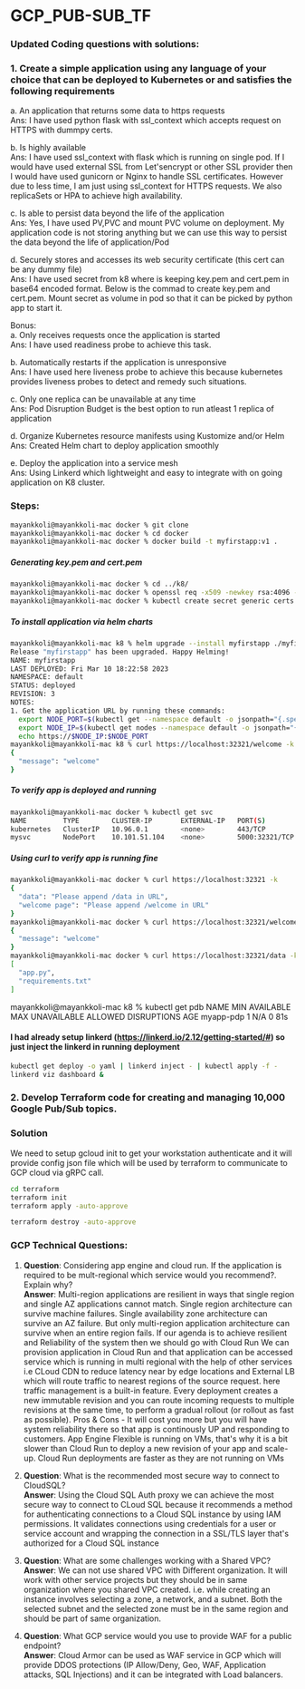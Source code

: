 # GCP_PUB-SUB_TF

### Updated Coding questions with solutions:
### 1. Create a simple application using any language of your choice that can be deployed to Kubernetes or and satisfies the following requirements

a. An application that returns some data to https requests <br /> 
Ans: I have used python flask with ssl_context which accepts request on HTTPS with dummpy certs.

b. Is highly available <br />
Ans: I have used ssl_context with flask which is running on single pod. If I would have used external SSL from Let'sencrypt or other SSL provider then I would have used gunicorn or Nginx to handle SSL certificates. However due to less time, I am just using ssl_context for HTTPS requests. We also replicaSets or HPA to achieve high availability. 

c. Is able to persist data beyond the life of the application <br />
Ans: Yes, I have used PV,PVC and mount PVC volume on deployment. My application code is not storing anything but we can use this way to persist the data beyond the life of application/Pod

d. Securely stores and accesses its web security certificate (this cert can be any dummy file) <br />
Ans: I have used secret from k8 where is keeping key.pem and cert.pem in base64 encoded format. Below is the commad to create key.pem and cert.pem. Mount secret as volume in pod so that it can be picked by python app to start it. 

Bonus: <br /> 
a. Only receives requests once the application is started <br />
Ans: I have used readiness probe to achieve this task.

b. Automatically restarts if the application is unresponsive <br />
Ans: I have used here liveness probe to achieve this because kubernetes provides liveness probes to detect and remedy such situations.

c. Only one replica can be unavailable at any time <br />
Ans: Pod Disruption Budget is the best option to run atleast 1 replica of application 

d. Organize Kubernetes resource manifests using Kustomize and/or Helm <br />
Ans: Created Helm chart to deploy application smoothly

e. Deploy the application into a service mesh <br />
Ans: Using Linkerd which lightweight and easy to integrate with on going application on K8 cluster. 


### Steps:
```bash
mayankkoli@mayankkoli-mac docker % git clone 
mayankkoli@mayankkoli-mac docker % cd docker 
mayankkoli@mayankkoli-mac docker % docker build -t myfirstapp:v1 .
```


##### Generating key.pem and cert.pem 
```bash
mayankkoli@mayankkoli-mac docker % cd ../k8/
mayankkoli@mayankkoli-mac docker % openssl req -x509 -newkey rsa:4096 -nodes -out cert.pem -keyout key.pem -days 365
mayankkoli@mayankkoli-mac docker % kubectl create secret generic certs --from-file=key.pem --from-file=cert.pem -o yaml --dry-run > ../k8/secret.yaml
```

##### To install application via helm charts
```bash
mayankkoli@mayankkoli-mac k8 % helm upgrade --install myfirstapp ./myfirstapp
Release "myfirstapp" has been upgraded. Happy Helming!
NAME: myfirstapp
LAST DEPLOYED: Fri Mar 10 18:22:58 2023
NAMESPACE: default
STATUS: deployed
REVISION: 3
NOTES:
1. Get the application URL by running these commands:
  export NODE_PORT=$(kubectl get --namespace default -o jsonpath="{.spec.ports[0].nodePort}" services myfirstapp)
  export NODE_IP=$(kubectl get nodes --namespace default -o jsonpath="{.items[0].status.addresses[0].address}")
  echo https://$NODE_IP:$NODE_PORT
mayankkoli@mayankkoli-mac k8 % curl https://localhost:32321/welcome -k       
{
  "message": "welcome"
}
```

##### To verify app is deployed and running
```bash
mayankkoli@mayankkoli-mac docker % kubectl get svc
NAME         TYPE        CLUSTER-IP       EXTERNAL-IP   PORT(S)          AGE
kubernetes   ClusterIP   10.96.0.1        <none>        443/TCP          3h45m
mysvc        NodePort    10.101.51.104    <none>        5000:32321/TCP   2m
```

##### Using curl to verify app is running fine
```bash
mayankkoli@mayankkoli-mac docker % curl https://localhost:32321 -k
{
  "data": "Please append /data in URL",
  "welcome page": "Please append /welcome in URL"
}
mayankkoli@mayankkoli-mac docker % curl https://localhost:32321/welcome -k
{
  "message": "welcome"
}
mayankkoli@mayankkoli-mac docker % curl https://localhost:32321/data -k   
[
  "app.py",
  "requirements.txt"
]
```

mayankkoli@mayankkoli-mac k8 % kubectl get pdb
NAME        MIN AVAILABLE   MAX UNAVAILABLE   ALLOWED DISRUPTIONS   AGE
myapp-pdp   1               N/A               0                     81s


#### I had already setup linkerd (https://linkerd.io/2.12/getting-started/#) so just inject the linkerd in running deployment
```bash
kubectl get deploy -o yaml | linkerd inject - | kubectl apply -f -
linkerd viz dashboard &
```




### 2. Develop Terraform code for creating and managing 10,000 Google Pub/Sub topics.
### Solution

We need to setup gcloud init to get your workstation authenticate and it will provide config json file which will be used by terraform to communicate to GCP cloud via gRPC call. 

```bash
cd terraform
terraform init
terraform apply -auto-approve

terraform destroy -auto-approve
```

### GCP Technical Questions:
1. <b>Question</b>: Considering app engine and cloud run. If the application is required to be mult-regional which service would you recommend?. Explain why? <br />
<b>Answer</b>:  Multi-region applications are resilient in ways that single region and single AZ applications cannot match. Single region architecture can survive machine failures. Single availability zone architecture can survive an AZ failure. But only multi-region application architecture can survive when an entire region fails. If our agenda is to achieve resilient and Reliability of the system then we should go with Cloud Run We can provision application in Cloud Run and that application can be accessed service which is running in multi regional with the help of other services i.e CLoud CDN to reduce latency near by edge locations and External LB which will route traffic to nearest regions of the source request.  here traffic management is a built-in feature. Every deployment creates a new immutable revision and you can route incoming requests to multiple revisions at the same time, to perform a gradual rollout (or rollout as fast as possible). Pros & Cons - It will cost you more but you will have system reliability there so that app is continously UP and responding to customers. App Engine Flexible is running on VMs, that's why it is a bit slower than Cloud Run to deploy a new revision of your app and scale-up. Cloud Run deployments are faster as they are not running on VMs


2. <b>Question</b>: What is the recommended most secure way to connect to CloudSQL? <br />
<b>Answer</b>: Using the Cloud SQL Auth proxy we can achieve the most secure way to connect to CLoud SQL because it recommends a method for authenticating connections to a Cloud SQL instance by using IAM permissions. It validates connections using credentials for a user or service account and wrapping the connection in a SSL/TLS layer that's authorized for a Cloud SQL instance


3. <b>Question</b>: What are some challenges working with a Shared VPC? <br />
<b>Answer</b>: We can not use shared VPC with Different organization. It will work with other service projects but they should be in same organization where you shared VPC created. i.e. while creating an instance involves selecting a zone, a network, and a subnet. Both the selected subnet and the selected zone must be in the same region and should be part of same organization. 

 
4. <b>Question</b>: What GCP service would you use to provide WAF for a public endpoint? <br />
<b>Answer</b>: Cloud Armor can be used as WAF service in GCP which will provide DDOS protections (IP Allow/Deny, Geo, WAF, Application attacks, SQL Injections) and it can be integrated with Load balancers. 
